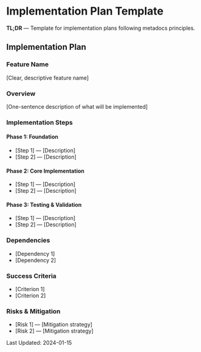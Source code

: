 # Implementation Plan Template

**TL;DR** — Template for implementation plans following metadocs principles.

## Implementation Plan

### Feature Name
[Clear, descriptive feature name]

### Overview
[One-sentence description of what will be implemented]

### Implementation Steps

#### Phase 1: Foundation
- [Step 1] — [Description]
- [Step 2] — [Description]

#### Phase 2: Core Implementation
- [Step 1] — [Description]
- [Step 2] — [Description]

#### Phase 3: Testing & Validation
- [Step 1] — [Description]
- [Step 2] — [Description]

### Dependencies
- [Dependency 1]
- [Dependency 2]

### Success Criteria
- [Criterion 1]
- [Criterion 2]

### Risks & Mitigation
- [Risk 1] — [Mitigation strategy]
- [Risk 2] — [Mitigation strategy]

Last Updated: 2024-01-15
